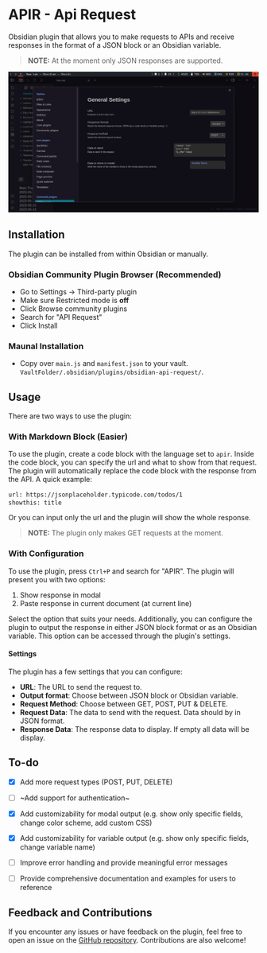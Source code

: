# APIR - Api Request

Obsidian plugin that allows you to make requests to APIs and receive responses in the format of a JSON block or an Obsidian variable.

> **NOTE:** At the moment only JSON responses are supported.

![conf_img](config_img.png)

## Installation

The plugin can be installed from within Obsidian or manually.

### Obsidian Community Plugin Browser (Recommended)

- Go to Settings -> Third-party plugin
- Make sure Restricted mode is **off**
- Click Browse community plugins
- Search for "API Request"
- Click Install

### Maunal Installation

- Copy over `main.js` and `manifest.json` to your vault. `VaultFolder/.obsidian/plugins/obsidian-api-request/`.

## Usage

There are two ways to use the plugin:

### With Markdown Block (Easier)

To use the plugin, create a code block with the language set to `apir`. Inside the code block, you can specify the url and what to show from that request. The plugin will automatically replace the code block with the response from the API. A quick example:

```apir
url: https://jsonplaceholder.typicode.com/todos/1
showthis: title
```

Or you can input only the url and the plugin will show the whole response.

> **NOTE:** The plugin only makes GET requests at the moment.

### With Configuration

To use the plugin, press `Ctrl+P` and search for "APIR". The plugin will present you with two options:

1. Show response in modal
2. Paste response in current document (at current line)

Select the option that suits your needs. Additionally, you can configure the plugin to output the response in either JSON block format or as an Obsidian variable. This option can be accessed through the plugin's settings.

#### Settings

The plugin has a few settings that you can configure:

- **URL**: The URL to send the request to.
- **Output format**: Choose between JSON block or Obsidian variable.
- **Request Method**: Choose between GET, POST, PUT & DELETE.
- **Request Data**: The data to send with the request. Data should by in JSON format.
- **Response Data**: The response data to display. If empty all data will be display.

## To-do

- [x] Add more request types (POST, PUT, DELETE)
- [ ] ~Add support for authentication~
- [x] Add customizability for modal output (e.g. show only specific fields, change color scheme, add custom CSS)
- [x] Add customizability for variable output (e.g. show only specific fields, change variable name)
- [ ] Improve error handling and provide meaningful error messages
- [ ] Provide comprehensive documentation and examples for users to reference


## Feedback and Contributions

If you encounter any issues or have feedback on the plugin, feel free to open an issue on the [GitHub repository](https://github.com/Rooyca/obsidian-api-request). Contributions are also welcome!
